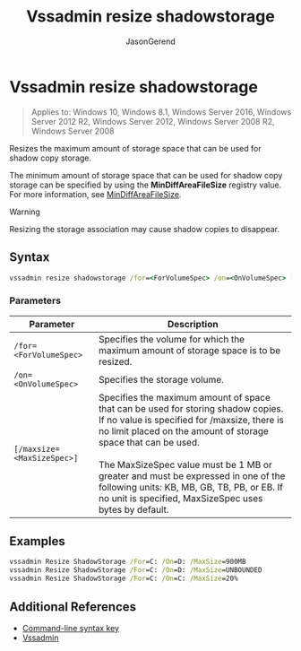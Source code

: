﻿---
title: Vssadmin resize shadowstorage
description: A description of the vssadmin resize shadowstorage command.
ms.prod: windows-server
ms.topic: article
author: JasonGerend
ms.author: jgerend
ms.technology: storage
ms.date: 03/05/2020
ms.localizationpriority: medium
---
# Vssadmin resize shadowstorage

> Applies to: Windows 10, Windows 8.1, Windows Server 2016, Windows Server 2012 R2, Windows Server 2012, Windows Server 2008 R2, Windows Server 2008

Resizes the maximum amount of storage space that can be used for shadow copy storage.

The minimum amount of storage space that can be used for shadow copy storage can be specified by using the **MinDiffAreaFileSize** registry value. For more information, see [MinDiffAreaFileSize](https://docs.microsoft.com/windows/win32/backup/registry-keys-for-backup-and-restore#mindiffareafilesize).

> [!WARNING]
> Resizing the storage association may cause shadow copies to disappear.

## Syntax

```cmd
vssadmin resize shadowstorage /for=<ForVolumeSpec> /on=<OnVolumeSpec> [/maxsize=<MaxSizeSpec>]
```

### Parameters

|Parameter|Description|
|---|---|
`/for=<ForVolumeSpec>`  | Specifies the volume for which the maximum amount of storage space is to be resized.
`/on=<OnVolumeSpec>` | Specifies the storage volume.
`[/maxsize=<MaxSizeSpec>]` |  Specifies the maximum amount of space that can be used for storing shadow copies. If no value is specified for /maxsize, there is no limit placed on the amount of storage space that can be used.  <br> <br> The MaxSizeSpec value must be 1 MB or greater and must be expressed in one of the following units: KB, MB, GB, TB, PB, or EB. If no unit is specified, MaxSizeSpec uses bytes by default.

## Examples

```cmd
vssadmin Resize ShadowStorage /For=C: /On=D: /MaxSize=900MB
vssadmin Resize ShadowStorage /For=C: /On=D: /MaxSize=UNBOUNDED
vssadmin Resize ShadowStorage /For=C: /On=C: /MaxSize=20%
```

## Additional References

* [Command-line syntax key](https://docs.microsoft.com/windows-server/administration/windows-commands/command-line-syntax-key)
* [Vssadmin](vssadmin.md)
